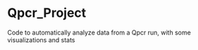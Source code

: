 # Qpcr_Project
Code to automatically analyze data from a Qpcr run, with some visualizations and stats
